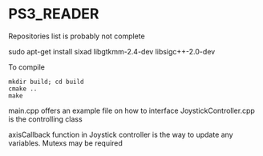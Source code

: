 # PS3_READER

Repositories list is probably not complete

sudo apt-get install sixad libgtkmm-2.4-dev libsigc++-2.0-dev

To compile

    mkdir build; cd build
    cmake ..
    make

main.cpp offers an example file on how to interface
JoystickController.cpp is the controlling class

axisCallback function in Joystick controller is the way to update any 
variables. Mutexs may be required
